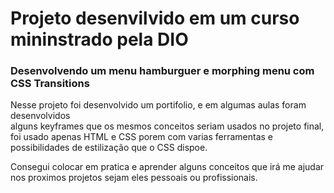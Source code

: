 
# Projeto desenvilvido em um curso mininstrado pela DIO

### Desenvolvendo um menu hamburguer e morphing menu com CSS Transitions

Nesse projeto foi desenvolvido um portifolio, e em algumas aulas foram desenvolvidos  
alguns keyframes que os mesmos conceitos seriam usados no projeto final, 
foi usado apenas HTML e CSS porem com varias ferramentas e possibilidades de estilização
que o CSS dispoe.

Consegui colocar em pratica e aprender alguns conceitos que irá me ajudar nos proximos projetos
sejam eles pessoais ou profissionais. 